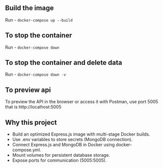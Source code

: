 ## Build the image
Run - `docker-compose up --build`

## To stop the container
Run - `docker-compose down`

## To stop the container and delete data
Run - `docker-compose down -v`

## To preview api
To preview the API in the browser or access it with Postman, use port 5005 that is http://localhost:5005

## Why this project

- Build an optimized Express.js image with multi-stage Docker builds.
- Use .env variables to store secrets (MongoDB connection).
- Connect Express.js and MongoDB in Docker using docker-compose.yml.
- Mount volumes for persistent database storage.
- Expose ports for communication (5005:5005).